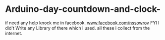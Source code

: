 # Arduino-day-countdown-and-clock-
if need any help knock me in facebook. www.facebook.com/nssowrov
FYI 
I did't Write any Library of there which i used.
all these i collect from the internet.
